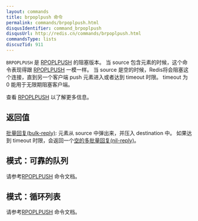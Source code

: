 ```yaml
---
layout: commands
title: brpoplpush 命令
permalink: commands/brpoplpush.html
disqusIdentifier: command_brpoplpush
disqusUrl: http://redis.cn/commands/brpoplpush.html
commandsType: lists
discuzTid: 911
---
```


`BRPOPLPUSH` 是 [RPOPLPUSH](/commands/rpoplpush.html) 的阻塞版本。 当 source 包含元素的时候，这个命令表现得跟 [RPOPLPUSH](/commands/rpoplpush.html) 一模一样。 当 source 是空的时候，Redis将会阻塞这个连接，直到另一个客户端 push 元素进入或者达到 timeout 时限。 timeout 为 0 能用于无限期阻塞客户端。

查看 [RPOPLPUSH](/commands/rpoplpush.html) 以了解更多信息。

## 返回值

[批量回复(bulk-reply)](/topics/protocol.html#bulk-reply): 元素从 source 中弹出来，并压入 destination 中。 如果达到 timeout 时限，会返回一个[空的多批量回复(nil-reply)](/topics/protocol.html#nil-reply)。

## 模式：可靠的队列
请参考[RPOPLPUSH](/commands/rpoplpush.html) 命令文档。

## 模式：循环列表
请参考[RPOPLPUSH](/commands/rpoplpush.html) 命令文档。